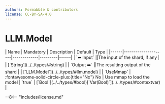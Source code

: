 ```yaml
---
authors: Formabble & contributors
license: CC-BY-SA-4.0
---
```



# LLM.Model

<div class="sh-parameters" markdown="1">
| Name | Mandatory | Description | Default | Type |
|------|---------------------|-------------|---------|------|
| `⬅️ Input` ||The input of the shard, if any | | [`String`](../../types/#string) |
| `Output ➡️` ||The resulting output of the shard | | [`LLM.Model`](../../types/#llm.model) |
| `UseMmap` | :fontawesome-solid-circle-plus:{title="No"} No  | Use mmap to load the model | `true` | [`Bool`](../../types/#bool)[`Var(Bool)`](../../types/#contextvar) |

</div>



--8<-- "includes/license.md"

